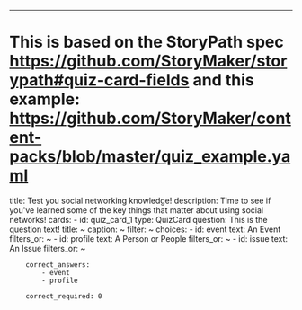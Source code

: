 ---
# This is based on the StoryPath spec https://github.com/StoryMaker/storypath#quiz-card-fields and this example: https://github.com/StoryMaker/content-packs/blob/master/quiz_example.yaml

title: Test you social networking knowledge!
description: Time to see if you've learned some of the key things that matter about using social networks!
cards:
    - 
        id: quiz_card_1
        type: QuizCard
        question: This is the question text!
        title: ~
        caption: ~
        filter: ~
        choices:
            - 
                id: event
                text: An Event
                filters_or: ~
            - 
                id: profile
                text: A Person or People
                filters_or: ~
            - 
                id: issue
                text: An Issue
                filters_or: ~
                
        correct_answers: 
            - event
            - profile
            
        correct_required: 0